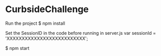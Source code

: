 # CurbsideChallenge

Run the project
$ npm install

Set the SessionID in the code before running in server.js 
var sessionId = 'XXXXXXXXXXXXXXXXXXXXXXXXXX';

$ npm start
